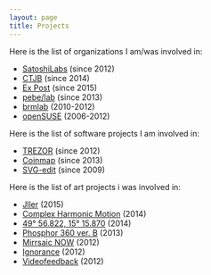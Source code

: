 ```yaml
---
layout: page
title: Projects
---
```


Here is the list of organizations I am/was involved in:

* [SatoshiLabs](/satoshilabs) (since 2012)
* [CTJB](/ctjb) (since 2014)
* [Ex Post](/expost) (since 2015)
* [pebe/lab](/pebe-lab) (since 2013)
* [brmlab](/brmlab) (2010-2012)
* [openSUSE](/opensuse) (2006-2012)

Here is the list of software projects I am involved in:

* [TREZOR](/trezor) (since 2012)
* [Coinmap](/coinmap) (since 2013)
* [SVG-edit](/svg-edit) (since 2009)

Here is the list of art projects i was involved in:

* [Jller](/jller) (2015)
* [Complex Harmonic Motion](/chm) (2014)
* [49° 56.822, 15° 15.870](/49-56-822-15-15-870) (2014)
* [Phosphor 360 ver. B](/phosphor360b) (2013)
* [Mirrsaic NOW](/mirrsaic) (2012)
* [Ignorance](/ignorance) (2012)
* [Videofeedback](/videofeedback) (2012)
